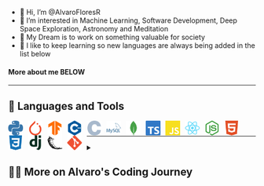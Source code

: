 - 👋 Hi, I’m @AlvaroFloresR
- 👀 I’m interested in Machine Learning, Software Development, Deep Space Exploration, Astronomy and Meditation
- 🌱 My Dream is to work on something valuable for society
- 💞️ I like to keep learning so new languages are always being added in the list below

#### More about me BELOW

<!---
AlvaroFloresR/AlvaroFloresR is a ✨ special ✨ repository because its `README.md` (this file) appears on your GitHub profile.
You can click the Preview link to take a look at your changes.
--->

---

## 🧰 Languages and Tools

<img align="left" alt="Python" width="30px" style="padding-right:10px;" src="./src/python.svg" />
<img align="left" alt="Pytorch" width="30px" style="padding-right:10px;" src="./src/pytorch.svg" />
<img align="left" alt="Tensorflow" width="30px" style="padding-right:10px;" src="./src/tensorflow.svg" />
<img align="left" alt="C++" width="30px" style="padding-right:10px;" src="./src/cpp.svg" />
<img align="left" alt="C" width="30px" style="padding-right:10px;" src="./src/c.svg" />
<img align="left" alt="MySQL" width="30px" style="padding-right:10px;" src="./src/mysql.svg"/>
<img align="left" alt="MongoDB" width="30px" style="padding-right:10px;" src="./src/mongodb.svg"/>
<img align="left" alt="TypeScript" width="30px" style="padding-right:10px;" src="./src/typescript.svg" />
<img align="left" alt="JavaScript" width="30px" style="padding-right:10px;" src="./src/javascript.svg" />
<img align="left" alt="React" width="30px" style="padding-right:10px;" src="./src/react.svg" />
<img align="left" alt="NodeJS" width="30px" style="padding-right:10px;" src="./src/nodejs.svg" />
<img align="left" alt="HTML" width="30px" style="padding-right:10px;" src="./src/html.svg" />
<img align="left" alt="CSS" width="30px" style="padding-right:10px;" src="./src/css.svg" />
<img align="left" alt="Django" width="30px" style="padding-right:10px;" src="./src/django.svg" />
<img align="left" alt="Flask" width="30px" style="padding-right:10px;" src="./src/flask.svg" />
<img align="left" alt="Git" width="30px" style="padding-right:10px;" src="./src/git.svg" />

<br />

---
<details>
 <summary><h2>👨‍💻 More on Alvaro's Coding Journey</h2></summary>
I started coding during my bacherlor´s degree with C ad C++ mostly for Robotics and Kinect. Following that I worked on SAP with SQL databases. <br />
For my Master's Degree I focused on Image Processing with traditional Machinel Learning and Deep Learning applications with Pythonn. The search for new frameworks lead me to JavaScript as it allows flexibility and implementation on different servers (along with the typed implementation TypeScript).
I would like to focus on real data applications and flexible technologies to deploy AI algorithms and so I have dwelved into Node.js to achieve this.


